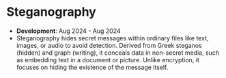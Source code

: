 # Steganography
- **Development**: Aug 2024 - Aug 2024 
- Steganography hides secret messages within ordinary files like text, images, or audio to avoid detection. Derived from Greek steganos (hidden) and graph (writing), it conceals data in non-secret media, such as embedding text in a document or picture. Unlike encryption, it focuses on hiding the existence of the message itself.
